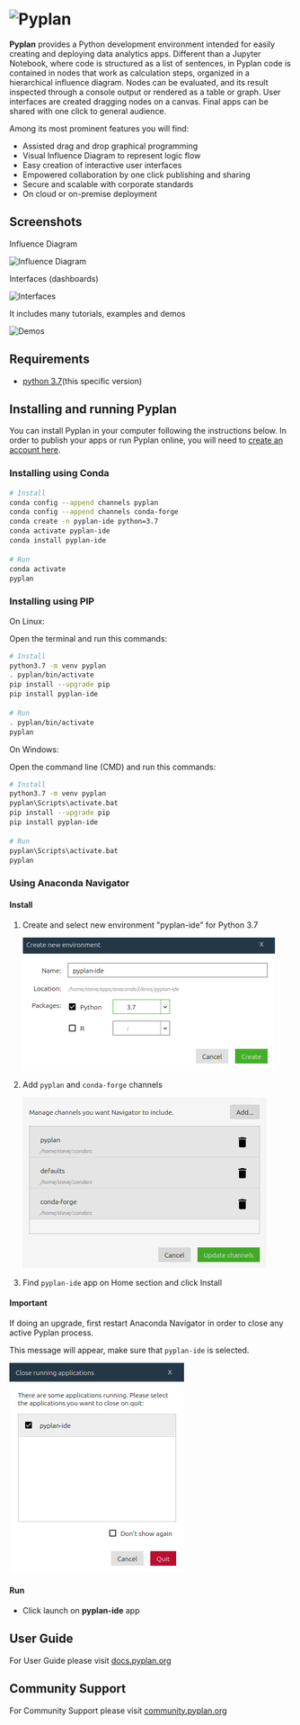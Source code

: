 # ![Pyplan](docs/assets/img/logo.png)

**Pyplan** provides a Python development environment intended for easily creating and deploying data analytics apps. Different than a Jupyter Notebook, where code is structured as a list of sentences, in Pyplan code is contained in nodes that work as calculation steps, organized in a hierarchical influence diagram. Nodes can be evaluated, and its result inspected through a console output or rendered as a table or graph. User interfaces are created dragging nodes on a canvas. Final apps can be shared with one click to general audience.

Among its most prominent features you will find:

- Assisted drag and drop graphical programming
- Visual Influence Diagram to represent logic flow
- Easy creation of interactive user interfaces
- Empowered collaboration by one click publishing and sharing
- Secure and scalable with corporate standards
- On cloud or on-premise deployment

## Screenshots

Influence Diagram

![Influence Diagram](docs/assets/img/diagram.png)

Interfaces (dashboards)

![Interfaces](docs/assets/img/interface.png)

It includes many tutorials, examples and demos

![Demos](docs/assets/img/demos.png)

## Requirements

- [python 3.7](https://www.python.org/downloads/release/python-375/)(this specific version)



## Installing and running Pyplan

You can install Pyplan in your computer following the instructions below. In order to publish your apps or run Pyplan online, you will need to [create an account here](https://my.pyplan.org).

### Installing using **Conda**

```bash
# Install
conda config --append channels pyplan
conda config --append channels conda-forge
conda create -n pyplan-ide python=3.7
conda activate pyplan-ide
conda install pyplan-ide

# Run
conda activate
pyplan
```

### Installing using **PIP**

On Linux:

Open the terminal and run this commands:

```bash
# Install
python3.7 -m venv pyplan
. pyplan/bin/activate
pip install --upgrade pip
pip install pyplan-ide

# Run
. pyplan/bin/activate
pyplan
```

On Windows:

Open the command line (CMD) and run this commands:

```bash
# Install
python3.7 -m venv pyplan
pyplan\Scripts\activate.bat
pip install --upgrade pip
pip install pyplan-ide

# Run
pyplan\Scripts\activate.bat
pyplan
```

### Using **Anaconda Navigator**

#### Install

1. Create and select new environment "pyplan-ide" for Python 3.7

    ![Restart Anaconda Navigator](docs/assets/img/1-new-env.png)

2. Add `pyplan` and `conda-forge` channels

    ![Restart Anaconda Navigator](docs/assets/img/2-add-channels.png)

3. Find `pyplan-ide` app on Home section and click Install

#### Important

If doing an upgrade, first restart Anaconda Navigator in order to close any active Pyplan process.

This message will appear, make sure that `pyplan-ide` is selected.

![Restart Anaconda Navigator](docs/assets/img/restart-anaconda-navigator.png)

#### Run

- Click launch on **pyplan-ide** app

## User Guide

For User Guide please visit [docs.pyplan.org](http://docs.pyplan.org)

## Community Support

For Community Support please visit [community.pyplan.org](http://community.pyplan.org)

